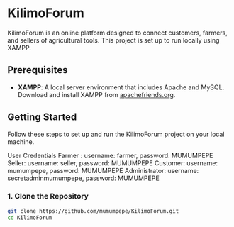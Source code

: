 # KilimoForum

KilimoForum is an online platform designed to connect customers, farmers, and sellers of agricultural tools. This project is set up to run locally using XAMPP.

## Prerequisites

- **XAMPP**: A local server environment that includes Apache and MySQL. Download and install XAMPP from [apachefriends.org](https://www.apachefriends.org/index.html).

## Getting Started

Follow these steps to set up and run the KilimoForum project on your local machine.

User Credentials
Farmer : username: farmer, password: MUMUMPEPE
Seller: username: seller, password: MUMUMPEPE
Customer: username: mumumpepe, password: MUMUMPEPE
Administrator: username: secretadminmumumpepe, password: MUMUMPEPE


### 1. Clone the Repository

```bash
git clone https://github.com/mumumpepe/KilimoForum.git
cd KilimoForum


